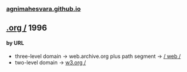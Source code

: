 ### [agnimahesvara.github.io](agnimahesvara.github.io)
## [.org /](../) 1996

#### by URL
* three-level domain → web.archive.org plus path segment → [/ web /](../02archive/03web/04web/0519960000000000*/)
* two-level domain → [w3.org /](02w3/yr1996/)

